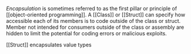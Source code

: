 _Encapsulation_ is sometimes referred to as the first pillar or principle of [[object-oriented programming]]. A [[Class]] or [[Struct]] can specify how accessible each of its members is to code outside of the class or struct. Member not intended for consumers outside of the class or assembly are hidden to limit the potential for coding errors or malicious exploits.

[[Struct]] encapsulates value types
